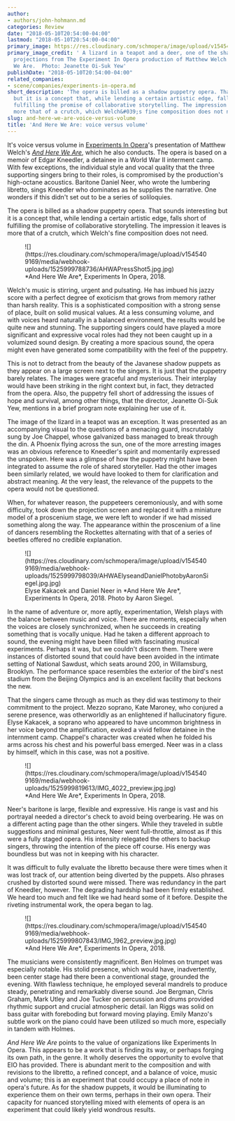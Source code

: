 ```yaml
---
author:
- authors/john-hohmann.md
categories: Review
date: "2018-05-10T20:54:00-04:00"
lastmod: "2018-05-10T20:54:00-04:00"
primary_image: https://res.cloudinary.com/schmopera/image/upload/v1545409169/media/webhook-uploads/1525999867472/SQimage1.jpg.jpg
primary_image_credit: ' A lizard in a teapot and a deer, one of the shadow puppet
  projections from The Experiment In Opera production of Matthew Welch''s And Here
  We Are.  Photo: Jeanette Oi-Suk Yew'
publishDate: "2018-05-10T20:54:00-04:00"
related_companies:
- scene/companies/experiments-in-opera.md
short_description: 'The opera is billed as a shadow puppetry opera. That sounds interesting
  but it is a concept that, while lending a certain artistic edge, falls short of
  fulfilling the promise of collaborative storytelling. The impression it leaves is
  more that of a crutch, which Welch&#039;s fine composition does not need. '
slug: and-here-we-are-voice-versus-volume
title: 'And Here We Are: voice versus volume'
---
```


It's voice versus volume in [Experiments In Opera](/scene/companies/experiments-in-opera/)'s presentation of Matthew Welch's [*And Here We Are*](http://experimentsinopera.com/portfolio-item/and-here-we-are/), which he also conducts. The opera is based on a memoir of Edgar Kneedler, a detainee in a World War II interment camp. With few exceptions, the individual style and vocal quality that the three supporting singers bring to their roles, is compromised by the production's high-octane acoustics. Baritone Daniel Neer, who wrote the lumbering libretto, sings Kneedler who dominates as he supplies the narrative. One wonders if this didn't set out to be a series of soliloquies.

The opera is billed as a shadow puppetry opera. That sounds interesting but it is a concept that, while lending a certain artistic edge, falls short of fulfilling the promise of collaborative storytelling. The impression it leaves is more that of a crutch, which Welch's fine composition does not need. 

<figure data-type="image">![](https://res.cloudinary.com/schmopera/image/upload/v1545409169/media/webhook-uploads/1525999788736/AHWAPressShot5.jpg.jpg)
<figcaption>*And Here We Are*, Experiments In Opera, 2018.</figcaption>
</figure>

Welch's music is stirring, urgent and pulsating. He has imbued his jazzy score with a perfect degree of exoticism that grows from memory rather than harsh reality. This is a sophisticated composition with a strong sense of place, built on solid musical values. At a less consuming volume, and with voices heard naturally in a balanced environment, the results would be quite new and stunning. The supporting singers could have played a more significant and expressive vocal roles had they not been caught up in a volumized sound design. By creating a more spacious sound, the opera might even have generated some compatibility with the feel of the puppetry. 

This is not to detract from the beauty of the Javanese shadow puppets as they appear on a large screen next to the singers. It is just that the puppetry barely relates. The images were graceful and mysterious. Their interplay would have been striking in the right context but, in fact, they detracted from the opera. Also, the puppetry fell short of addressing the issues of hope and survival, among other things, that the director, Jeanette Oi-Suk Yew, mentions in a brief program note explaining her use of it. 

The image of the lizard in a teapot was an exception. It was presented as an accompanying visual to the questions of a menacing guard, inscrutably sung by Joe Chappel, whose galvanized bass managed to break through the din. A Phoenix flying across the sun, one of the more arresting images was an obvious reference to Kneedler's spirit and momentarily expressed the unspoken. Here was a glimpse of how the puppetry might have been integrated to assume the role of shared storyteller. Had the other images been similarly related, we would have looked to them for clarification and abstract meaning. At the very least, the relevance of the puppets to the opera would not be questioned. 

When, for whatever reason, the puppeteers ceremoniously, and with some difficulty, took down the projection screen and replaced it with a miniature model of a proscenium stage, we were left to wonder if we had missed something along the way. The appearance within the proscenium of a line of dancers resembling the Rockettes alternating with that of a series of beetles offered no credible explanation.

<figure data-type="image">![](https://res.cloudinary.com/schmopera/image/upload/v1545409169/media/webhook-uploads/1525999798039/AHWAElyseandDanielPhotobyAaronSiegel.jpg.jpg)
<figcaption>Elyse Kakacek and Daniel Neer in *And Here We Are*, Experiments In Opera, 2018. Photo by Aaron Siegel.</figcaption>
</figure>

In the name of adventure or, more aptly, experimentation, Welsh plays with the balance between music and voice. There are moments, especially when the voices are closely synchronized, when he succeeds in creating something that is vocally unique. Had he taken a different approach to sound, the evening might have been filled with fascinating musical experiments. Perhaps it was, but we couldn't discern them. There were instances of distorted sound that could have been avoided in the intimate setting of National Sawdust, which seats around 200, in Willamsburg, Brooklyn. The performance space resembles the exterior of the bird's nest stadium from the Beijing Olympics and is an excellent facility that beckons the new.

That the singers came through as much as they did was testimony to their commitment to the project. Mezzo soprano, Kate Maroney, who conjured a serene presence, was otherworldly as an enlightened if hallucinatory figure. Elyse Kakacek, a soprano who appeared to have uncommon brightness in her voice beyond the amplification, evoked a vivid fellow detainee in the internment camp. Chappel's character was created when he folded his arms across his chest and his powerful bass emerged. Neer was in a class by himself, which in this case, was not a positive.

<figure data-type="image">![](https://res.cloudinary.com/schmopera/image/upload/v1545409169/media/webhook-uploads/1525999819613/IMG_4022_preview.jpg.jpg)
<figcaption>*And Here We Are*, Experiments In Opera, 2018.</figcaption>
</figure>

Neer's baritone is large, flexible and expressive. His range is vast and his portrayal needed a director's check to avoid being overbearing. He was on a different acting page than the other singers. While they traveled in subtle suggestions and minimal gestures, Neer went full-throttle, almost as if this were a fully staged opera. His intensity relegated the others to backup singers, throwing the intention of the piece off course. His energy was boundless but was not in keeping with his character. 

It was difficult to fully evaluate the libretto because there were times when it was lost track of, our attention being diverted by the puppets. Also phrases crushed by distorted sound were missed. There was redundancy in the part of Kneedler, however. The degrading hardship had been firmly established. We heard too much and felt like we had heard some of it before. Despite the riveting instrumental work, the opera began to lag.

<figure data-type="image">![](https://res.cloudinary.com/schmopera/image/upload/v1545409169/media/webhook-uploads/1525999807843/IMG_1962_preview.jpg.jpg)
<figcaption>*And Here We Are*, Experiments In Opera, 2018.</figcaption>
</figure>

The musicians were consistently magnificent. Ben Holmes on trumpet was especially notable. His stolid presence, which would have, inadvertently, been center stage had there been a conventional stage, grounded the evening. With flawless technique, he employed several mandrels to produce steady, penetrating and remarkably diverse sound. Joe Bergman, Chris Graham, Mark Utley and Joe Tucker on percussion and drums provided rhythmic support and crucial atmospheric detail. Ian Riggs was solid on bass guitar with foreboding but forward moving playing. Emily Manzo's subtle work on the piano could have been utilized so much more, especially in tandem with Holmes.

*And Here We Are* points to the value of organizations like Experiments In Opera. This appears to be a work that is finding its way, or perhaps forging its own path, in the genre. It wholly deserves the opportunity to evolve that EIO has provided. There is abundant merit to the composition and with revisions to the libretto, a refined concept, and a balance of voice, music and volume; this is an experiment that could occupy a place of note in opera's future. As for the shadow puppets, it would be illuminating to experience them on their own terms, perhaps in their own opera. Their capacity for nuanced storytelling mixed with elements of opera is an experiment that could likely yield wondrous results.

